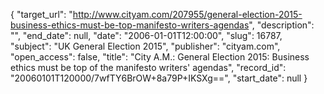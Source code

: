 {
  "target_url": "http://www.cityam.com/207955/general-election-2015-business-ethics-must-be-top-manifesto-writers-agendas", 
  "description": "", 
  "end_date": null, 
  "date": "2006-01-01T12:00:00", 
  "slug": 16787, 
  "subject": "UK General Election 2015", 
  "publisher": "cityam.com", 
  "open_access": false, 
  "title": "City A.M.: General Election 2015: Business ethics must be top of the manifesto writers' agendas", 
  "record_id": "20060101T120000/7wfTY6BrOW+8a79P+IKSXg==", 
  "start_date": null
}

